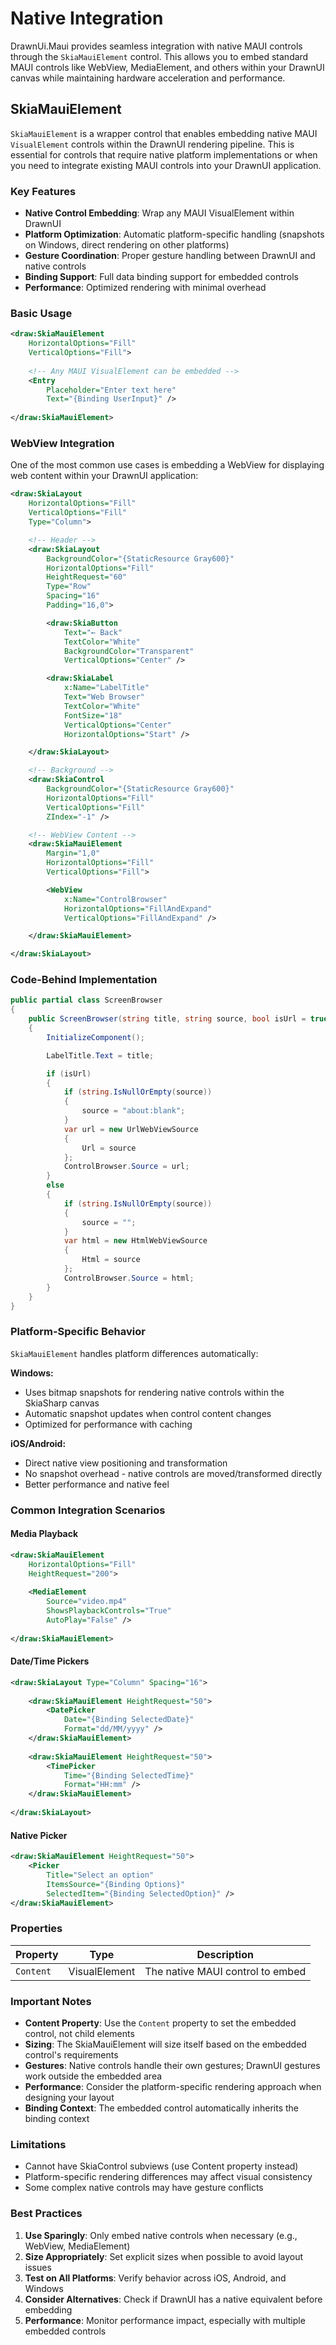 # Native Integration

DrawnUi.Maui provides seamless integration with native MAUI controls through the `SkiaMauiElement` control. This allows you to embed standard MAUI controls like WebView, MediaElement, and others within your DrawnUI canvas while maintaining hardware acceleration and performance.

## SkiaMauiElement

`SkiaMauiElement` is a wrapper control that enables embedding native MAUI `VisualElement` controls within the DrawnUI rendering pipeline. This is essential for controls that require native platform implementations or when you need to integrate existing MAUI controls into your DrawnUI application.

### Key Features

- **Native Control Embedding**: Wrap any MAUI VisualElement within DrawnUI
- **Platform Optimization**: Automatic platform-specific handling (snapshots on Windows, direct rendering on other platforms)
- **Gesture Coordination**: Proper gesture handling between DrawnUI and native controls
- **Binding Support**: Full data binding support for embedded controls
- **Performance**: Optimized rendering with minimal overhead

### Basic Usage

```xml
<draw:SkiaMauiElement
    HorizontalOptions="Fill"
    VerticalOptions="Fill">
    
    <!-- Any MAUI VisualElement can be embedded -->
    <Entry
        Placeholder="Enter text here"
        Text="{Binding UserInput}" />
        
</draw:SkiaMauiElement>
```

### WebView Integration

One of the most common use cases is embedding a WebView for displaying web content within your DrawnUI application:

```xml
<draw:SkiaLayout
    HorizontalOptions="Fill"
    VerticalOptions="Fill"
    Type="Column">

    <!-- Header -->
    <draw:SkiaLayout
        BackgroundColor="{StaticResource Gray600}"
        HorizontalOptions="Fill"
        HeightRequest="60"
        Type="Row"
        Spacing="16"
        Padding="16,0">

        <draw:SkiaButton
            Text="← Back"
            TextColor="White"
            BackgroundColor="Transparent"
            VerticalOptions="Center" />

        <draw:SkiaLabel
            x:Name="LabelTitle"
            Text="Web Browser"
            TextColor="White"
            FontSize="18"
            VerticalOptions="Center"
            HorizontalOptions="Start" />

    </draw:SkiaLayout>

    <!-- Background -->
    <draw:SkiaControl
        BackgroundColor="{StaticResource Gray600}"
        HorizontalOptions="Fill"
        VerticalOptions="Fill"
        ZIndex="-1" />

    <!-- WebView Content -->
    <draw:SkiaMauiElement
        Margin="1,0"
        HorizontalOptions="Fill"
        VerticalOptions="Fill">

        <WebView
            x:Name="ControlBrowser"
            HorizontalOptions="FillAndExpand"
            VerticalOptions="FillAndExpand" />

    </draw:SkiaMauiElement>

</draw:SkiaLayout>
```

### Code-Behind Implementation

```csharp
public partial class ScreenBrowser
{
    public ScreenBrowser(string title, string source, bool isUrl = true)
    {
        InitializeComponent();

        LabelTitle.Text = title;

        if (isUrl)
        {
            if (string.IsNullOrEmpty(source))
            {
                source = "about:blank";
            }
            var url = new UrlWebViewSource
            {
                Url = source
            };
            ControlBrowser.Source = url;
        }
        else
        {
            if (string.IsNullOrEmpty(source))
            {
                source = "";
            }
            var html = new HtmlWebViewSource
            {
                Html = source
            };
            ControlBrowser.Source = html;
        }
    }
}
```

### Platform-Specific Behavior

`SkiaMauiElement` handles platform differences automatically:

**Windows:**
- Uses bitmap snapshots for rendering native controls within the SkiaSharp canvas
- Automatic snapshot updates when control content changes
- Optimized for performance with caching

**iOS/Android:**
- Direct native view positioning and transformation
- No snapshot overhead - native controls are moved/transformed directly
- Better performance and native feel

### Common Integration Scenarios

#### Media Playback
```xml
<draw:SkiaMauiElement
    HorizontalOptions="Fill"
    HeightRequest="200">
    
    <MediaElement
        Source="video.mp4"
        ShowsPlaybackControls="True"
        AutoPlay="False" />
        
</draw:SkiaMauiElement>
```

#### Date/Time Pickers
```xml
<draw:SkiaLayout Type="Column" Spacing="16">
    
    <draw:SkiaMauiElement HeightRequest="50">
        <DatePicker
            Date="{Binding SelectedDate}"
            Format="dd/MM/yyyy" />
    </draw:SkiaMauiElement>
    
    <draw:SkiaMauiElement HeightRequest="50">
        <TimePicker
            Time="{Binding SelectedTime}"
            Format="HH:mm" />
    </draw:SkiaMauiElement>
    
</draw:SkiaLayout>
```

#### Native Picker
```xml
<draw:SkiaMauiElement HeightRequest="50">
    <Picker
        Title="Select an option"
        ItemsSource="{Binding Options}"
        SelectedItem="{Binding SelectedOption}" />
</draw:SkiaMauiElement>
```

### Properties

| Property | Type | Description |
|----------|------|-------------|
| `Content` | VisualElement | The native MAUI control to embed |

### Important Notes

- **Content Property**: Use the `Content` property to set the embedded control, not child elements
- **Sizing**: The SkiaMauiElement will size itself based on the embedded control's requirements
- **Gestures**: Native controls handle their own gestures; DrawnUI gestures work outside the embedded area
- **Performance**: Consider the platform-specific rendering approach when designing your layout
- **Binding Context**: The embedded control automatically inherits the binding context

### Limitations

- Cannot have SkiaControl subviews (use Content property instead)
- Platform-specific rendering differences may affect visual consistency
- Some complex native controls may have gesture conflicts

### Best Practices

1. **Use Sparingly**: Only embed native controls when necessary (e.g., WebView, MediaElement)
2. **Size Appropriately**: Set explicit sizes when possible to avoid layout issues
3. **Test on All Platforms**: Verify behavior across iOS, Android, and Windows
4. **Consider Alternatives**: Check if DrawnUI has a native equivalent before embedding
5. **Performance**: Monitor performance impact, especially with multiple embedded controls
